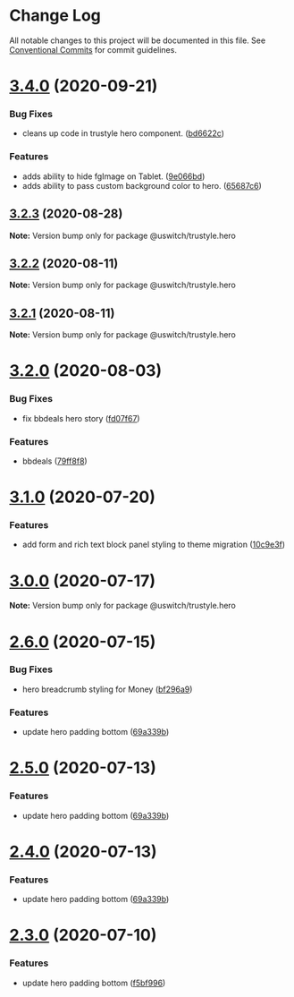 # Change Log

All notable changes to this project will be documented in this file.
See [Conventional Commits](https://conventionalcommits.org) for commit guidelines.

# [3.4.0](https://github.com/uswitch/trustyle/compare/@uswitch/trustyle.hero@3.3.1...@uswitch/trustyle.hero@3.4.0) (2020-09-21)


### Bug Fixes

* cleans up code in trustyle hero component. ([bd6622c](https://github.com/uswitch/trustyle/commit/bd6622c))


### Features

* adds ability to hide fgImage on Tablet. ([9e066bd](https://github.com/uswitch/trustyle/commit/9e066bd))
* adds ability to pass custom background color to hero. ([65687c6](https://github.com/uswitch/trustyle/commit/65687c6))





## [3.2.3](https://github.com/uswitch/trustyle/compare/@uswitch/trustyle.hero@3.2.4...@uswitch/trustyle.hero@3.2.3) (2020-08-28)

**Note:** Version bump only for package @uswitch/trustyle.hero





## [3.2.2](https://github.com/uswitch/trustyle/compare/@uswitch/trustyle.hero@3.2.1...@uswitch/trustyle.hero@3.2.2) (2020-08-11)

**Note:** Version bump only for package @uswitch/trustyle.hero





## [3.2.1](https://github.com/uswitch/trustyle/compare/@uswitch/trustyle.hero@3.2.0...@uswitch/trustyle.hero@3.2.1) (2020-08-11)

**Note:** Version bump only for package @uswitch/trustyle.hero





# [3.2.0](https://github.com/uswitch/trustyle/compare/@uswitch/trustyle.hero@3.1.0...@uswitch/trustyle.hero@3.2.0) (2020-08-03)


### Bug Fixes

* fix bbdeals hero story ([fd07f67](https://github.com/uswitch/trustyle/commit/fd07f67))


### Features

* bbdeals ([79ff8f8](https://github.com/uswitch/trustyle/commit/79ff8f8))





# [3.1.0](https://github.com/uswitch/trustyle/compare/@uswitch/trustyle.hero@3.0.0...@uswitch/trustyle.hero@3.1.0) (2020-07-20)


### Features

* add form and rich text block panel styling to theme migration ([10c9e3f](https://github.com/uswitch/trustyle/commit/10c9e3f))





# [3.0.0](https://github.com/uswitch/trustyle/compare/@uswitch/trustyle.hero@2.6.0...@uswitch/trustyle.hero@3.0.0) (2020-07-17)

**Note:** Version bump only for package @uswitch/trustyle.hero





# [2.6.0](https://github.com/uswitch/trustyle/compare/@uswitch/trustyle.hero@2.2.0...@uswitch/trustyle.hero@2.6.0) (2020-07-15)


### Bug Fixes

* hero breadcrumb styling for Money ([bf296a9](https://github.com/uswitch/trustyle/commit/bf296a9))


### Features

* update hero padding bottom ([69a339b](https://github.com/uswitch/trustyle/commit/69a339b))





# [2.5.0](https://github.com/uswitch/trustyle/compare/@uswitch/trustyle.hero@2.2.0...@uswitch/trustyle.hero@2.5.0) (2020-07-13)


### Features

* update hero padding bottom ([69a339b](https://github.com/uswitch/trustyle/commit/69a339b))





# [2.4.0](https://github.com/uswitch/trustyle/compare/@uswitch/trustyle.hero@2.2.0...@uswitch/trustyle.hero@2.4.0) (2020-07-13)


### Features

* update hero padding bottom ([69a339b](https://github.com/uswitch/trustyle/commit/69a339b))





# [2.3.0](https://github.com/uswitch/trustyle/compare/@uswitch/trustyle.hero@2.2.0...@uswitch/trustyle.hero@2.3.0) (2020-07-10)


### Features

* update hero padding bottom ([f5bf996](https://github.com/uswitch/trustyle/commit/f5bf996))

